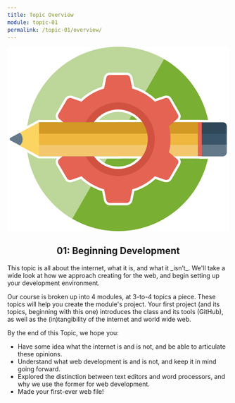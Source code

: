 ```yaml
---
title: Topic Overview
module: topic-01
permalink: /topic-01/overview/
---
```


<img src="../img/assignment-01.svg" alt="" title="Asignment 1: My First README" class="overview-img" />

<h2 style="text-align: center;">01: Beginning Development</h2>
This topic is all about the internet, what it is, and what it _isn’t_. We'll take a wide look at how we approach creating for the web, and begin setting up your development environment.

Our course is broken up into 4 modules, at 3-to-4 topics a piece. These topics will help you create the module's project. Your first project (and its topics, beginning with this one) introduces the class and its tools (GitHub), as well as the (in)tangibility of the internet and world wide web.

By the end of this Topic, we hope you:
- Have some idea what the internet is and is not, and be able to articulate these opinions.
- Understand what web development is and is not, and keep it in mind going forward.
- Explored the distinction between text editors and word processors, and why we use the former for web development.
- Made your first-ever web file!
